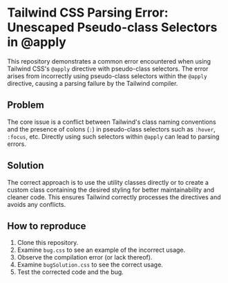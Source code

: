# Tailwind CSS Parsing Error: Unescaped Pseudo-class Selectors in @apply

This repository demonstrates a common error encountered when using Tailwind CSS's `@apply` directive with pseudo-class selectors. The error arises from incorrectly using pseudo-class selectors within the `@apply` directive, causing a parsing failure by the Tailwind compiler.

## Problem
The core issue is a conflict between Tailwind's class naming conventions and the presence of colons (`:`) in pseudo-class selectors such as `:hover`, `:focus`, etc.  Directly using such selectors within `@apply` can lead to parsing errors.

## Solution
The correct approach is to use the utility classes directly or to create a custom class containing the desired styling for better maintainability and cleaner code.  This ensures Tailwind correctly processes the directives and avoids any conflicts.

## How to reproduce
1. Clone this repository.
2. Examine `bug.css` to see an example of the incorrect usage.
3. Observe the compilation error (or lack thereof).
4. Examine `bugSolution.css` to see the correct usage. 
5. Test the corrected code and the bug.

